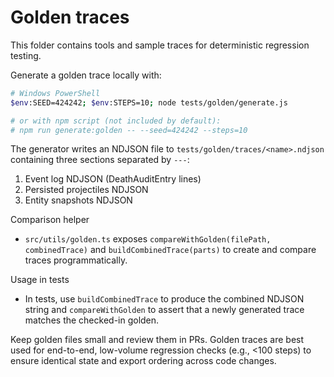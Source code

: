 # Golden traces

This folder contains tools and sample traces for deterministic regression testing.

Generate a golden trace locally with:

```bash
# Windows PowerShell
$env:SEED=424242; $env:STEPS=10; node tests/golden/generate.js

# or with npm script (not included by default):
# npm run generate:golden -- --seed=424242 --steps=10
```

The generator writes an NDJSON file to `tests/golden/traces/<name>.ndjson` containing
three sections separated by `---`:

1. Event log NDJSON (DeathAuditEntry lines)
2. Persisted projectiles NDJSON
3. Entity snapshots NDJSON

Comparison helper

- `src/utils/golden.ts` exposes `compareWithGolden(filePath, combinedTrace)` and
  `buildCombinedTrace(parts)` to create and compare traces programmatically.

Usage in tests

- In tests, use `buildCombinedTrace` to produce the combined NDJSON string and
  `compareWithGolden` to assert that a newly generated trace matches the checked-in golden.

Keep golden files small and review them in PRs. Golden traces are best used for
end-to-end, low-volume regression checks (e.g., <100 steps) to ensure identical
state and export ordering across code changes.